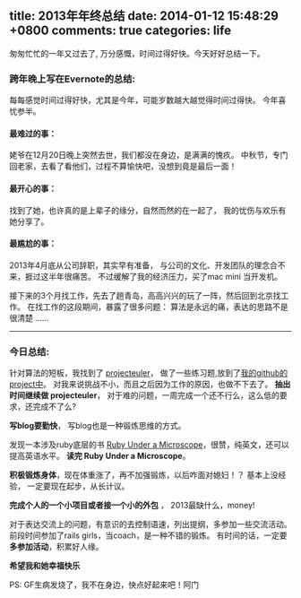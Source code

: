 title: 2013年年终总结
date: 2014-01-12 15:48:29 +0800
comments: true
categories: life
---

匆匆忙忙的一年又过去了, 万分感慨，时间过得好快。今天好好总结一下。

### 跨年晚上写在Evernote的总结:

每每感觉时间过得好快，尤其是今年，可能岁数越大越觉得时间过得快。
今年喜忧参半。

#### 最难过的事：
姥爷在12月20日晚上突然去世，我们都没在身边，是满满的愧疚。
中秋节，专门回老家，去看了看他们，过程不算愉快吧，没想到竟是最后一面！

#### 最开心的事：
找到了她，也许真的是上辈子的缘分，自然而然的在一起了，
我的忧伤与欢乐有她分享了。

#### 最尴尬的事：
2013年4月底从公司辞职，其实早有准备，
与公司的文化、开发团队的理念合不来，捱过这半年很痛苦。
不过缓解了我的经济压力，买了mac mini 当开发机。

接下来的3个月找工作，先去了趟青岛，高高兴兴的玩了一阵，然后回到北京找工作。
在找工作的这段期间，暴露了很多问题： 算法是永远的痛，表达的思路不是很清楚 ......

---

### 今日总结:
针对算法的短板，我找到了 [projecteuler](http://projecteuler.net/)，
做了一些练习题,放到了[我的github的project中](https://github.com/shooterman/projecteuler.net)。
对我来说挑战不小，而且之后因为工作的原因，也做不下去了。
**抽出时间继续做 projecteuler**，
对于难的问题，一周完成一个还不行么，这么低的要求，还完成不了么?

**写blog要勤快**， 写blog也是一种锻炼思维的方式。

发现一本涉及ruby底层的书 [Ruby Under a Microscope](http://patshaughnessy.net/ruby-under-a-microscope)，很赞，纯英文，还可以提高英语水平。
**读完 Ruby Under a Microscope**。

**积极锻炼身体**，现在体重涨了，再不加强锻炼，以后咋面对媳妇！？ 基本上没经验，
一定要现在起步，从长计议。

**完成个人的一个小项目或者接一个小的外包** ， 2013最缺什么，money!

对于表达交流上的问题，有意识的去控制语速，列出提纲，多参加一些交流活动。
前段时间参加了rails girls，当coach，是一种不错的锻炼。
有时间的话，一定要**多参加活动**，积累好人缘。

**希望我和她幸福快乐**

PS:  GF生病发烧了，我不在身边，快点好起来吧！阿门
